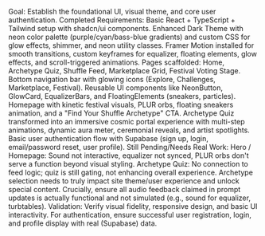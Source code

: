 <!-- LLM/Claude Context: Section = PHASE 1: Core Infrastructure & Theming (Initial Scaffolding & User Authentication) -->

Goal: Establish the foundational UI, visual theme, and core user authentication.
Completed Requirements:
Basic React + TypeScript + Tailwind setup with shadcn/ui components.
Enhanced Dark Theme with neon color palette (purple/cyan/bass-blue gradients) and custom CSS for glow effects, shimmer, and neon utility classes.
Framer Motion installed for smooth transitions, custom keyframes for equalizer, floating elements, glow effects, and scroll-triggered animations.
Pages scaffolded: Home, Archetype Quiz, Shuffle Feed, Marketplace Grid, Festival Voting Stage.
Bottom navigation bar with glowing icons (Explore, Challenges, Marketplace, Festival).
Reusable UI components like NeonButton, GlowCard, EqualizerBars, and FloatingElements (sneakers, particles).
Homepage with kinetic festival visuals, PLUR orbs, floating sneakers animation, and a "Find Your Shuffle Archetype" CTA.
Archetype Quiz transformed into an immersive cosmic portal experience with multi-step animations, dynamic aura meter, ceremonial reveals, and artist spotlights.
Basic user authentication flow with Supabase (sign up, login, email/password reset, user profile).
Still Pending/Needs Real Work:
Hero / Homepage: Sound not interactive, equalizer not synced, PLUR orbs don't serve a function beyond visual styling.
Archetype Quiz: No connection to feed logic; quiz is still gating, not enhancing overall experience. Archetype selection needs to truly impact site theme/user experience and unlock special content.
Crucially, ensure all audio feedback claimed in prompt updates is actually functional and not simulated (e.g., sound for equalizer, turbtables).
Validation: Verify visual fidelity, responsive design, and basic UI interactivity. For authentication, ensure successful user registration, login, and profile display with real (Supabase) data.
